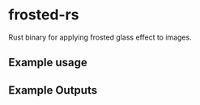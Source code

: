 # frosted-rs

Rust binary for applying frosted glass effect to images.

## Example usage

## Example Outputs
